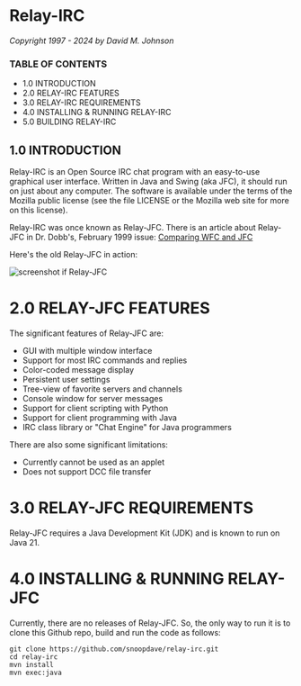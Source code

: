 
# Relay-IRC

*Copyright 1997 - 2024 by David M. Johnson*

### TABLE OF CONTENTS

* 1.0 INTRODUCTION
* 2.0 RELAY-IRC FEATURES
* 3.0 RELAY-IRC REQUIREMENTS
* 4.0 INSTALLING & RUNNING RELAY-IRC
* 5.0 BUILDING RELAY-IRC

## 1.0 INTRODUCTION

Relay-IRC is an Open Source IRC chat program with an easy-to-use graphical user interface. 
Written in Java and Swing (aka JFC), it should run on just about any computer.
The software is available under the terms of the Mozilla public license (see the file LICENSE or the Mozilla web site for more on this license).

Relay-IRC was once known as Relay-JFC. 
There is an article about Relay-JFC in Dr. Dobb's, February 1999 issue: [Comparing WFC and JFC](https://www.drdobbs.com/jvm/comparing-wfc-and-jfc/184410855)

Here's the old Relay-JFC in action:

![screenshot if Relay-JFC](docs/screenshoots/screenshot1.jpg "Relay-JFC running on Windows NT")

# 2.0 RELAY-JFC FEATURES

The significant features of Relay-JFC are:
   * GUI with multiple window interface
   * Support for most IRC commands and replies
   * Color-coded message display
   * Persistent user settings
   * Tree-view of favorite servers and channels
   * Console window for server messages
   * Support for client scripting with Python
   * Support for client programming with Java 
   * IRC class library or "Chat Engine" for Java programmers

There are also some significant limitations:
   * Currently cannot be used as an applet
   * Does not support DCC file transfer

# 3.0 RELAY-JFC REQUIREMENTS

Relay-JFC requires a Java Development Kit (JDK) and is known to run on Java 21.

# 4.0 INSTALLING & RUNNING RELAY-JFC 

Currently, there are no releases of Relay-JFC. So, the only way to run it is to clone this Github repo, build and run the code as follows:
   
    git clone https://github.com/snoopdave/relay-irc.git
    cd relay-irc
    mvn install
    mvn exec:java
